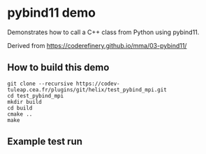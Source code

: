 # pybind11 demo

Demonstrates how to call a C++ class from Python using pybind11.

Derived from https://coderefinery.github.io/mma/03-pybind11/


## How to build this demo

```
git clone --recursive https://codev-tuleap.cea.fr/plugins/git/helix/test_pybind_mpi.git
cd test_pybind_mpi
mkdir build
cd build
cmake ..
make
```

## Example test run

```python ...
```
